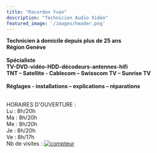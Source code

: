 ```yaml
---
title: "Racordon Yvan"
description: "Technicien Audio Vidéo"
featured_image: '/images/header.png'
---
```


**Technicien à domicile depuis plus de 25 ans**
<br />
**Région Genève**
<br />
<br />
**Spécialiste**
<br />
**TV-DVD-vidéo-HDD-décodeurs-antennes-hifi**
<br />
**TNT – Satellite - Cablecom – Swisscom TV – Sunrise TV**
<br />
<br />
**Réglages - installations – explications – réparations**

<br />
HORAIRES D'OUVERTURE :
<br />
Lu : 8h/20h
<br />
Ma : 8h/20h
<br />
Me : 8h/20h
<br />
Je : 8h/20h
<br />
Ve : 8h/17h
<br />
Nb de visites :
<a href="https://www.compteurdevisite.com" title="compteur"><img src="https://counter7.wheredoyoucomefrom.ovh/private/compteurdevisite.php?c=mw4z94rwse9gfg1n5qp59fqmg3j3un8q" border="0" title="compteur" alt="compteur"></a>
